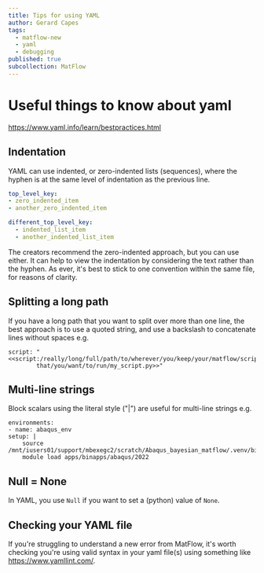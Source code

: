 ```yaml
---
title: Tips for using YAML
author: Gerard Capes
tags:
  - matflow-new
  - yaml
  - debugging
published: true
subcollection: MatFlow
---
```


# Useful things to know about yaml

 https://www.yaml.info/learn/bestpractices.html

## Indentation
YAML can use indented, or zero-indented lists (sequences), where the hyphen is
at the same level of indentation as the previous line.

```yaml
top_level_key:
- zero_indented_item
- another_zero_indented_item

different_top_level_key:
  - indented_list_item
  - another_indented_list_item
```

The creators recommend the zero-indented approach, but you can use either.
It can help to view the indentation by considering the text rather than the hyphen.
As ever, it's best to stick to one convention within the same file, for reasons of clarity.

## Splitting a long path
If you have a long path that you want to split over more than one line,
the best approach is to use a quoted string, and use a backslash to concatenate lines
without spaces e.g.

```
script: "<<script:/really/long/full/path/to/wherever/you/keep/your/matflow/script/\
        that/you/want/to/run/my_script.py>>"
```

## Multi-line strings
Block scalars using the literal style ("|") are useful for multi-line strings
e.g.

```
environments:
- name: abaqus_env
setup: |
    source /mnt/iusers01/support/mbexegc2/scratch/Abaqus_bayesian_matflow/.venv/bin/activate
    module load apps/binapps/abaqus/2022
```

## Null = None
In YAML, you use `Null` if you want to set a (python) value of `None`.

## Checking your YAML file
If you're struggling to understand a new error from MatFlow, 
it's worth checking you're using valid syntax in your yaml file(s) 
using something like https://www.yamllint.com/.
